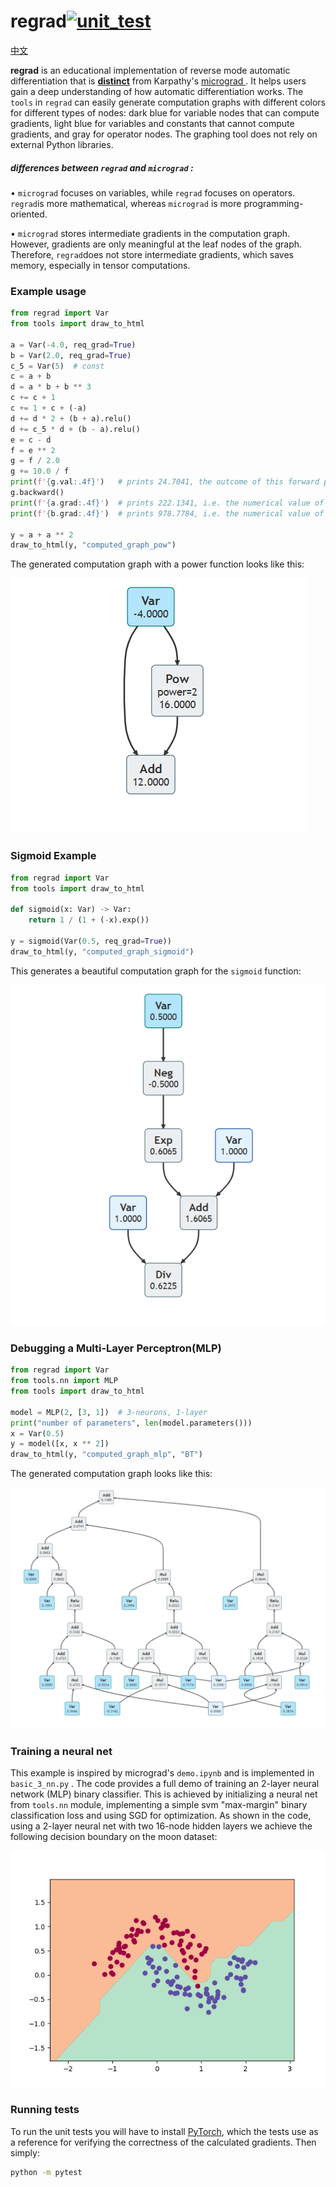 # regrad[![unit_test](https://github.com/neluca/regrad/actions/workflows/unit_test.yaml/badge.svg)](https://github.com/neluca/regrad/actions/workflows/unit_test.yaml) 
[中文](./README_zh.md)

**regrad** is an educational implementation of reverse mode automatic differentiation that is **<u>distinct</u>** from Karpathy's [micrograd ](https://github.com/karpathy/micrograd). It helps users gain a deep understanding of how automatic differentiation works. The `tools` in `regrad` can easily generate computation graphs with different colors for different types of nodes: dark blue for variable nodes that can compute gradients, light blue for variables and constants that cannot compute gradients, and gray for operator nodes. The graphing tool does not rely on external Python libraries.

##### differences between `regrad` and `micrograd` :


• `micrograd` focuses on variables, while `regrad` focuses on operators. `regrad`is more mathematical, whereas `micrograd` is more programming-oriented.

• `micrograd` stores intermediate gradients in the computation graph. However, gradients are only meaningful at the leaf nodes of the graph. Therefore, `regrad`does not store intermediate gradients, which saves memory, especially in tensor computations.

### Example usage

```python
from regrad import Var
from tools import draw_to_html

a = Var(-4.0, req_grad=True)
b = Var(2.0, req_grad=True)
c_5 = Var(5)  # const
c = a + b
d = a * b + b ** 3
c += c + 1
c += 1 + c + (-a)
d += d * 2 + (b + a).relu()
d += c_5 * d + (b - a).relu()
e = c - d
f = e ** 2
g = f / 2.0
g += 10.0 / f
print(f'{g.val:.4f}')   # prints 24.7041, the outcome of this forward pass
g.backward()
print(f'{a.grad:.4f}')  # prints 222.1341, i.e. the numerical value of dg/da
print(f'{b.grad:.4f}')  # prints 978.7784, i.e. the numerical value of dg/db

y = a + a ** 2
draw_to_html(y, "computed_graph_pow")
```

The generated computation graph with a power function looks like this:

![pow](./doc/computed_graph_pow.png)

### Sigmoid Example

```python
from regrad import Var
from tools import draw_to_html

def sigmoid(x: Var) -> Var:
    return 1 / (1 + (-x).exp())

y = sigmoid(Var(0.5, req_grad=True))
draw_to_html(y, "computed_graph_sigmoid")
```

This generates a beautiful computation graph for the `sigmoid` function:

![sigmoid](./doc/computed_graph_sigmoid.png)

### Debugging a Multi-Layer Perceptron(MLP)

```python
from regrad import Var
from tools.nn import MLP
from tools import draw_to_html

model = MLP(2, [3, 1])  # 3-neurons, 1-layer
print("number of parameters", len(model.parameters()))
x = Var(0.5)
y = model([x, x ** 2])
draw_to_html(y, "computed_graph_mlp", "BT")
```

The generated computation graph looks like this:

![mlp](./doc/computed_graph_mlp.png)

### Training a neural net

This example is inspired by micrograd's `demo.ipynb` and is implemented in `basic_3_nn.py` . The code provides a full demo of training an 2-layer neural network (MLP) binary classifier. This is achieved by initializing a neural net from `tools.nn` module, implementing a simple svm "max-margin" binary classification loss and using SGD for optimization. As shown in the code, using a 2-layer neural net with two 16-node hidden layers we achieve the following decision boundary on the moon dataset:

![moons_mlp](./doc/moons_mlp.png)

### Running tests

To run the unit tests you will have to install [PyTorch](https://pytorch.org/), which the tests use as a reference for verifying the correctness of the calculated gradients. Then simply:

```bash
python -m pytest
```

